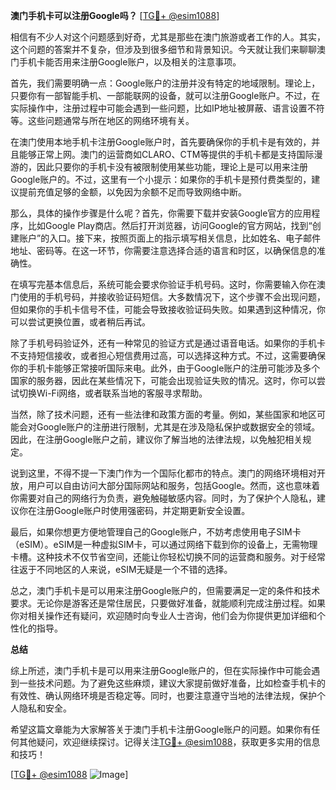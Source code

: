 **澳门手机卡可以注册Google吗？** [[TG💪+ @esim1088](https://t.me/s/esim1088)]

相信有不少人对这个问题感到好奇，尤其是那些在澳门旅游或者工作的人。其实，这个问题的答案并不复杂，但涉及到很多细节和背景知识。今天就让我们来聊聊澳门手机卡能否用来注册Google账户，以及相关的注意事项。

首先，我们需要明确一点：Google账户的注册并没有特定的地域限制。理论上，只要你有一部智能手机、一部能联网的设备，就可以注册Google账户。不过，在实际操作中，注册过程中可能会遇到一些问题，比如IP地址被屏蔽、语言设置不符等。这些问题通常与所在地区的网络环境有关。

在澳门使用本地手机卡注册Google账户时，首先要确保你的手机卡是有效的，并且能够正常上网。澳门的运营商如CLARO、CTM等提供的手机卡都是支持国际漫游的，因此只要你的手机卡没有被限制使用某些功能，理论上是可以用来注册Google账户的。不过，这里有一个小提示：如果你的手机卡是预付费类型的，建议提前充值足够的金额，以免因为余额不足而导致网络中断。

那么，具体的操作步骤是什么呢？首先，你需要下载并安装Google官方的应用程序，比如Google Play商店。然后打开浏览器，访问Google的官方网站，找到“创建账户”的入口。接下来，按照页面上的指示填写相关信息，比如姓名、电子邮件地址、密码等。在这一环节，你需要注意选择合适的语言和时区，以确保信息的准确性。

在填写完基本信息后，系统可能会要求你验证手机号码。这时，你需要输入你在澳门使用的手机号码，并接收验证码短信。大多数情况下，这个步骤不会出现问题，但如果你的手机卡信号不佳，可能会导致接收验证码失败。如果遇到这种情况，你可以尝试更换位置，或者稍后再试。

除了手机号码验证外，还有一种常见的验证方式是通过语音电话。如果你的手机卡不支持短信接收，或者担心短信费用过高，可以选择这种方式。不过，这需要确保你的手机卡能够正常接听国际来电。此外，由于Google账户的注册可能涉及多个国家的服务器，因此在某些情况下，可能会出现验证失败的情况。这时，你可以尝试切换Wi-Fi网络，或者联系当地的客服寻求帮助。

当然，除了技术问题，还有一些法律和政策方面的考量。例如，某些国家和地区可能会对Google账户的注册进行限制，尤其是在涉及隐私保护或数据安全的领域。因此，在注册Google账户之前，建议你了解当地的法律法规，以免触犯相关规定。

说到这里，不得不提一下澳门作为一个国际化都市的特点。澳门的网络环境相对开放，用户可以自由访问大部分国际网站和服务，包括Google。然而，这也意味着你需要对自己的网络行为负责，避免触碰敏感内容。同时，为了保护个人隐私，建议你在注册Google账户时使用强密码，并定期更新安全设置。

最后，如果你想更方便地管理自己的Google账户，不妨考虑使用电子SIM卡（eSIM）。eSIM是一种虚拟SIM卡，可以通过网络下载到你的设备上，无需物理卡槽。这种技术不仅节省空间，还能让你轻松切换不同的运营商和服务。对于经常往返于不同地区的人来说，eSIM无疑是一个不错的选择。

总之，澳门手机卡是可以用来注册Google账户的，但需要满足一定的条件和技术要求。无论你是游客还是常住居民，只要做好准备，就能顺利完成注册过程。如果你对相关操作还有疑问，欢迎随时向专业人士咨询，他们会为你提供更加详细和个性化的指导。

**总结**

综上所述，澳门手机卡是可以用来注册Google账户的，但在实际操作中可能会遇到一些技术问题。为了避免这些麻烦，建议大家提前做好准备，比如检查手机卡的有效性、确认网络环境是否稳定等。同时，也要注意遵守当地的法律法规，保护个人隐私和安全。

希望这篇文章能为大家解答关于澳门手机卡注册Google账户的问题。如果你有任何其他疑问，欢迎继续探讨。记得关注[TG💪+ @esim1088](https://t.me/s/esim1088)，获取更多实用的信息和技巧！

[[TG💪+ @esim1088](https://t.me/s/esim1088) ![Image](https://i.postimg.cc/4NQfJmqS/Snipaste-2025-05-13-00-14-12.png)]
